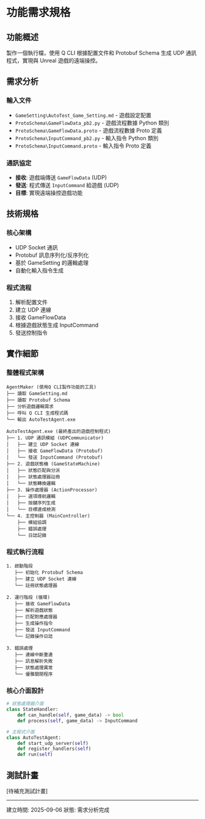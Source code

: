 # 功能需求規格

## 功能概述
製作一個執行檔，使用 Q CLI 根據配置文件和 Protobuf Schema 生成 UDP 通訊程式，實現與 Unreal 遊戲的遠端操控。

## 需求分析
### 輸入文件
- `GameSetting\AutoTest_Game_Setting.md` - 遊戲設定配置
- `ProtoSchema\GameFlowData_pb2.py` - 遊戲流程數據 Python 類別
- `ProtoSchema\GameFlowData.proto` - 遊戲流程數據 Proto 定義
- `ProtoSchema\InputCommand_pb2.py` - 輸入指令 Python 類別  
- `ProtoSchema\InputCommand.proto` - 輸入指令 Proto 定義

### 通訊協定
- **接收**: 遊戲端傳送 `GameFlowData` (UDP)
- **發送**: 程式傳送 `InputCommand` 給遊戲 (UDP)
- **目標**: 實現遠端操控遊戲功能

## 技術規格
### 核心架構
- UDP Socket 通訊
- Protobuf 訊息序列化/反序列化
- 基於 GameSetting 的邏輯處理
- 自動化輸入指令生成

### 程式流程
1. 解析配置文件
2. 建立 UDP 連線
3. 接收 GameFlowData
4. 根據遊戲狀態生成 InputCommand
5. 發送控制指令

## 實作細節

### 整體程式架構
```
AgentMaker (使用Q CLI製作功能的工具)
├── 讀取 GameSetting.md
├── 讀取 Protobuf Schema  
├── 分析遊戲邏輯需求
├── 呼叫 Q CLI 生成程式碼
└── 輸出 AutoTestAgent.exe

AutoTestAgent.exe (最終產出的遊戲控制程式)
├── 1. UDP 通訊模組 (UDPCommunicator)
│   ├── 建立 UDP Socket 連線
│   ├── 接收 GameFlowData (Protobuf)
│   └── 發送 InputCommand (Protobuf)
├── 2. 遊戲狀態機 (GameStateMachine)
│   ├── 狀態匹配與分派
│   ├── 狀態處理器註冊
│   └── 狀態轉換邏輯
├── 3. 操作處理器 (ActionProcessor)
│   ├── 選項導航邏輯
│   ├── 按鍵序列生成
│   └── 目標達成檢測
└── 4. 主控制器 (MainController)
    ├── 模組協調
    ├── 錯誤處理
    └── 日誌記錄
```

### 程式執行流程
```
1. 啟動階段
   ├── 初始化 Protobuf Schema
   ├── 建立 UDP Socket 連線
   └── 註冊狀態處理器

2. 運行階段 (循環)
   ├── 接收 GameFlowData
   ├── 解析遊戲狀態
   ├── 匹配對應處理器
   ├── 生成操作指令
   ├── 發送 InputCommand
   └── 記錄操作日誌

3. 錯誤處理
   ├── 連線中斷重連
   ├── 訊息解析失敗
   ├── 狀態處理異常
   └── 優雅關閉程序
```

### 核心介面設計
```python
# 狀態處理器介面
class StateHandler:
    def can_handle(self, game_data) -> bool
    def process(self, game_data) -> InputCommand

# 主程式介面
class AutoTestAgent:
    def start_udp_server(self)
    def register_handlers(self)
    def run(self)
```

## 測試計畫
[待補充測試計畫]

---
建立時間: 2025-09-06
狀態: 需求分析完成
